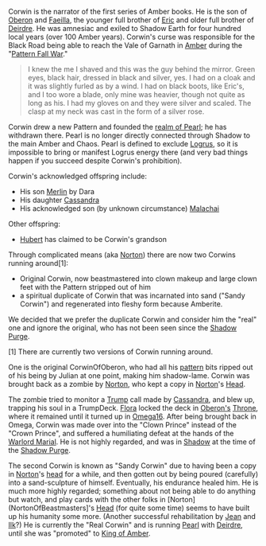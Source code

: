 Corwin is the narrator of the first series of Amber books. He is the son of [Oberon](OberonOfDworkin) and [Faeilla](FaiellaPrincessOfBegma), the younger full brother of [Eric](EricOfOberon) and older full brother of [Deirdre](DeirdreOfOberon).  He was amnesiac and exiled to Shadow Earth for four hundred local years (over 100 Amber years).  Corwin's curse was responsible for the Black Road being able to reach the Vale of Garnath in [Amber](KolvirPromontory) during the "[Pattern Fall War](PatternFall)."

> I knew the me I shaved and this was the guy behind the mirror. Green eyes, black hair, dressed in black and silver, yes. I had on a cloak and it was slightly furled as by a wind. I had on black boots, like Eric's, and I too wore a blade, only mine was heavier, though not quite as long as his. I had my gloves on and they were silver and scaled. The clasp at my neck was cast in the form of a silver rose.

Corwin drew a new Pattern and founded the [realm of Pearl](CorwinPromontory); he has withdrawn there.  Pearl is no longer directly connected through Shadow to the main Amber and Chaos.  Pearl is defined to exclude [Logrus](TheLogrus), so it is impossible to bring or manifest Logrus energy there (and very bad things happen if you succeed despite Corwin's prohibition).

Corwin's acknowledged offspring include:
* His son [Merlin](MerlinOfCorwin) by Dara
* His daughter [Cassandra](CassandraOfCorwin)
* His acknowledged son (by unknown circumstance) [Malachai](MalachaiOfCorwin)

Other offspring:
* [Hubert](HubertOfCorwin) has claimed to be Corwin's grandson

Through complicated means (aka [Norton](NortonOfBeastmasters)) there are now two Corwins running around[1]:
* Original Corwin, now beastmastered into clown makeup and large clown feet with the Pattern stripped out of him
* a spiritual duplicate of Corwin that was incarnated into sand ("Sandy Corwin") and regenerated into fleshy form because Amberite.

We decided that we prefer the duplicate Corwin and consider him the "real" one and ignore the original, who has not been seen since the [Shadow Purge](ShadowPurge).

[1] There are currently two versions of Corwin running around.

One is the original CorwinOfOberon, who had all his [pattern](PrimalPattern) bits ripped out of his being by Julian at one point, making him shadow-lame.  Corwin was brought back as a zombie by [Norton](NortonOfBeastmasters), who kept a copy in [Norton](NortonOfBeastmasters)'s [Head](NortonsHead).

The zombie tried to monitor a [Trump](TrumpDeck) call made by [Cassandra](CassandraOfCorwin), and blew up, trapping his soul in a TrumpDeck.  [Flora](FlorimelOfOberon) locked the deck in [Oberon's](OberonOfDworkin) [Throne](KolvirPromontory#castleamber), where it remained until it turned up in <a href="www.omega16.org">Omega16</a>.  After being brought back in Omega, Corwin was made over into the "Clown Prince" instead of the "Crown Prince", and suffered a humiliating defeat at the hands of the [Warlord Marial](RealmsLords).  He is not highly regarded, and was in [Shadow](ShadowPlaces) at the time of the [Shadow Purge](ShadowPurge).

The second Corwin is known as "Sandy Corwin" due to having been a copy in [Norton](NortonOfBeastmasters)'s [head](NortonsHead) for a while, and then gotten out by being poured (carefully) into a sand-sculpture of himself. Eventually, his endurance healed him.  He is much more highly regarded; something about not being able to do anything but watch, and play cards with the other folks in [Norton](NortonOfBeastmasters]'s [Head](NortonsHead) (for quite some time) seems to have built up his humanity some more.  (Another successful rehabilitation by [Jean](JeanOfFlorimel) and [Ilk](IlkandacianOfCara)?)  He is currently the "Real Corwin" and is running [Pearl](CorwinPromontory) with [Deirdre](DeirdreOfOberon), until she was "promoted" to [King of Amber](KingOfAmber).
